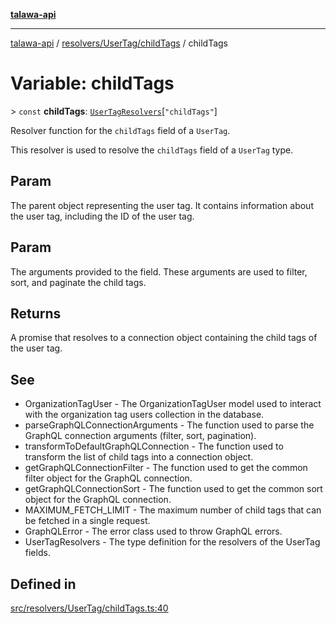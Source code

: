 [**talawa-api**](../../../../README.md)

***

[talawa-api](../../../../modules.md) / [resolvers/UserTag/childTags](../README.md) / childTags

# Variable: childTags

\> `const` **childTags**: [`UserTagResolvers`](../../../../types/generatedGraphQLTypes/type-aliases/UserTagResolvers.md)\[`"childTags"`\]

Resolver function for the `childTags` field of a `UserTag`.

This resolver is used to resolve the `childTags` field of a `UserTag` type.

## Param

The parent object representing the user tag. It contains information about the user tag, including the ID of the user tag.

## Param

The arguments provided to the field. These arguments are used to filter, sort, and paginate the child tags.

## Returns

A promise that resolves to a connection object containing the child tags of the user tag.

## See

 - OrganizationTagUser - The OrganizationTagUser model used to interact with the organization tag users collection in the database.
 - parseGraphQLConnectionArguments - The function used to parse the GraphQL connection arguments (filter, sort, pagination).
 - transformToDefaultGraphQLConnection - The function used to transform the list of child tags into a connection object.
 - getGraphQLConnectionFilter - The function used to get the common filter object for the GraphQL connection.
 - getGraphQLConnectionSort - The function used to get the common sort object for the GraphQL connection.
 - MAXIMUM_FETCH_LIMIT - The maximum number of child tags that can be fetched in a single request.
 - GraphQLError - The error class used to throw GraphQL errors.
 - UserTagResolvers - The type definition for the resolvers of the UserTag fields.

## Defined in

[src/resolvers/UserTag/childTags.ts:40](https://github.com/PalisadoesFoundation/talawa-api/blob/5c5b29a0ea487bda8306089fe128f43f3be29f94/src/resolvers/UserTag/childTags.ts#L40)
